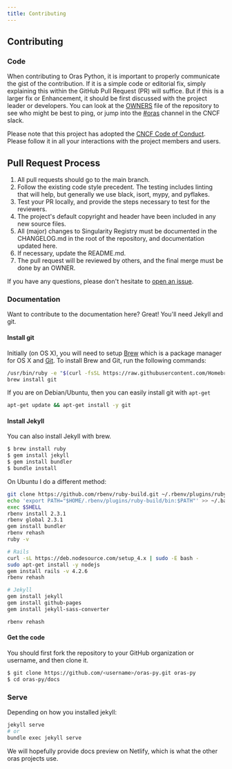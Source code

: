 ```yaml
---
title: Contributing
---
```


## Contributing

### Code

When contributing to Oras Python, it is important to properly communicate the gist of the contribution. 
If it is a simple code or editorial fix, simply explaining this within the GitHub Pull Request (PR) will suffice. But if this is a larger 
fix or Enhancement, it should be first discussed with the project leader or developers.
You can look at the [OWNERS](https://github.com/oras-project/oras-py/blob/main/OWNERS.md) file of the repository to see who might be best to ping,
or jump into the [#oras](https://cloud-native.slack.com/archives/CJ1KHJM5Z) channel in the
CNCF slack.

Please note that this project has adopted the [CNCF Code of Conduct](https://github.com/cncf/foundation/blob/master/code-of-conduct.md).
Please follow it in all your interactions with the project members and users.

## Pull Request Process

1. All pull requests should go to the main branch.
2. Follow the existing code style precedent. The testing includes linting that will help, but generally we use black, isort, mypy, and pyflakes.
3. Test your PR locally, and provide the steps necessary to test for the reviewers.
4. The project's default copyright and header have been included in any new source files.
5. All (major) changes to Singularity Registry must be documented in the CHANGELOG.md in the root of the repository, and documentation updated here.
6. If necessary, update the README.md.
7. The pull request will be reviewed by others, and the final merge must be done by an OWNER.

If you have any questions, please don't hesitate to [open an issue](https://github.com/oras-project/oras-py/issues).


### Documentation

Want to contribute to the documentation here? Great! You'll need Jekyll and git.

#### Install git

Initially (on OS X), you will need to setup [Brew](http://brew.sh/) which is a package manager for OS X and [Git](https://git-scm.com/). To install Brew and Git, run the following commands:

```bash
/usr/bin/ruby -e "$(curl -fsSL https://raw.githubusercontent.com/Homebrew/install/master/install)"
brew install git
```
If you are on Debian/Ubuntu, then you can easily install git with `apt-get`

```bash
apt-get update && apt-get install -y git
```

#### Install Jekyll

You can also install Jekyll with brew.

```bash
$ brew install ruby
$ gem install jekyll
$ gem install bundler
$ bundle install
```

On Ubuntu I do a different method:

```bash
git clone https://github.com/rbenv/ruby-build.git ~/.rbenv/plugins/ruby-build
echo 'export PATH="$HOME/.rbenv/plugins/ruby-build/bin:$PATH"' >> ~/.bashrc
exec $SHELL
rbenv install 2.3.1
rbenv global 2.3.1
gem install bundler
rbenv rehash
ruby -v

# Rails
curl -sL https://deb.nodesource.com/setup_4.x | sudo -E bash -
sudo apt-get install -y nodejs
gem install rails -v 4.2.6
rbenv rehash

# Jekyll
gem install jekyll
gem install github-pages
gem install jekyll-sass-converter

rbenv rehash
```

#### Get the code

You should first fork the repository to your GitHub organization or username,
and then clone it.

```bash
$ git clone https://github.com/<username>/oras-py.git oras-py
$ cd oras-py/docs
```

### Serve

Depending on how you installed jekyll:

```bash
jekyll serve
# or
bundle exec jekyll serve
```

We will hopefully provide docs preview on Netlify, which is what the other
oras projects use.
